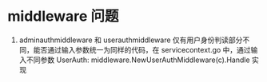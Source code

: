 # middleware 问题

1. adminauthmiddleware 和 userauthmiddleware 仅有用户身份判读部分不同，能否通过输入参数统一为同样的代码，在 servicecontext.go 中，通过输入不同参数 UserAuth:  middleware.NewUserAuthMiddleware(c).Handle 实现
